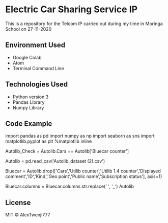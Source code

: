 # Electric Car Sharing Service IP
This is a repository for the Telcom IP carried out during my time in Moringa School on 27-11-2020
## Environment Used
* Google Colab
* Atom
* Terminal Command Line
## Technologies Used
* Python version 3
* Pandas Library
* Numpy Library
## Code Example
import pandas as pd
import numpy as np
import seaborn as sns
import matplotlib.pyplot as plt
%matplotlib inline

Autolib_Check = Autolib.Cars == Autolib['Bluecar counter']

Autolib = pd.read_csv('Autolib_dataset (2).csv')

Bluecar = Autolib.drop(['Cars','Utilib counter','Utilib 1.4 counter','Displayed comment','ID','Kind','Geo point','Public name','Subscription status'], axis=1)

Bluecar.columns = Bluecar.columns.str.replace(' ', '_')
Autolib
## License
MIT © AlexTwenji777
